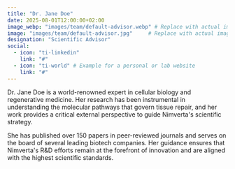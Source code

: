```yaml
---
title: "Dr. Jane Doe"
date: 2025-08-01T12:00:00+02:00
image_webp: "images/team/default-advisor.webp" # Replace with actual image
image: "images/team/default-advisor.jpg"     # Replace with actual image
designation: "Scientific Advisor"
social:
  - icon: "ti-linkedin"
    link: "#"
  - icon: "ti-world" # Example for a personal or lab website
    link: "#"
---
```


Dr. Jane Doe is a world-renowned expert in cellular biology and regenerative medicine. Her research has been instrumental in understanding the molecular pathways that govern tissue repair, and her work provides a critical external perspective to guide Nimverta's scientific strategy.

She has published over 150 papers in peer-reviewed journals and serves on the board of several leading biotech companies. Her guidance ensures that Nimverta's R&D efforts remain at the forefront of innovation and are aligned with the highest scientific standards.

